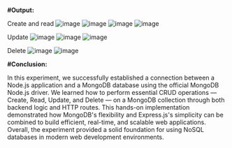 **#Output:**

Create and read
![image](https://github.com/user-attachments/assets/9ef5a57f-7cf8-459b-a998-5320fed2b67f)
![image](https://github.com/user-attachments/assets/1813a947-85a3-4213-9a4d-85395bd48f9a)
![image](https://github.com/user-attachments/assets/13bdb8d2-bedb-48e7-82c7-a14c04c11a5e)
![image](https://github.com/user-attachments/assets/ca638ea9-ef98-49bb-8ff8-c2e93193d3c3)

Update 
![image](https://github.com/user-attachments/assets/ea13b7cc-dfaa-4832-b1bb-de6caa543bed)
![image](https://github.com/user-attachments/assets/719f047d-64ef-4db9-9b39-cf30e021c061)
![image](https://github.com/user-attachments/assets/ae8c5355-e51e-4a0e-891b-6a07a596fa57)

Delete
![image](https://github.com/user-attachments/assets/7b35062f-1d98-4de1-a371-25addb41e999)
![image](https://github.com/user-attachments/assets/5efa398e-06da-4025-9dbe-ad4eb6ea07fa)

**#Conclusion:**

In this experiment, we successfully established a connection between a Node.js application and a MongoDB database using the official MongoDB Node.js driver. We learned how to perform essential CRUD operations — Create, Read, Update, and Delete — on a MongoDB collection through both backend logic and HTTP routes. This hands-on implementation demonstrated how MongoDB's flexibility and Express.js's simplicity can be combined to build efficient, real-time, and scalable web applications. Overall, the experiment provided a solid foundation for using NoSQL databases in modern web development environments.


